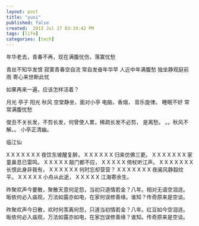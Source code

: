 ```yaml
---
layout: post
title: "yusi"
published: false
created:  2013 Jul 27 03:19:42 PM
tags: [life]
categories: [tech]
---
```


年华老去，青春不再，现在满腹忧伤，落寞忧愁

青丝不知华发恨
寂寞青春空自流
常自发奋年华早
人近中年满腹愁
独坐静观庭前雨
寄心来世断此忧

如果再来一遍，应该怎样活着？


月光
亭子
阳光
秋风
空堂静坐，面对小亭
电脑，香烟，
音乐旋律。
睡眠不好
常常满腹忧愁


俊丑不关长发，不剪长发，何曾使人累，稀疏长发不必剪，
是离愁。
。。秋风不解。。 小亭正清幽。


临江仙

X X X X X X X           夜饮东坡醒复醉，
X X X X X X             归来仿佛三更。 
X X X X X X X           家童鼻息已雷鸣。
X X X X X               敲门都不应，
X X X X X               倚杖听江声。
X X X X X X X           长恨此身非我有，
X X X X X X             何时忘却营营？
X X X X X X X           夜阑风静縠纹平。
X X X X X               小舟从此逝，
X X X X X               江海寄余生。













昨聚欢声今要散，聚散天意何足怨，当初只道情若金？八年。相对无语空泪涟。
昄依何必入庙观，万法如露亦如电，在家何误修善缘。谁知？传奇原来是空谈。

昨聚欢声今日散，欢时何羡离何怨，只道当初情若金？八年。红豆如今空泪涟。
昄依何必入庙观，万法如露亦如电，在家岂误修善缘？谁知。传奇原来是空谈。

